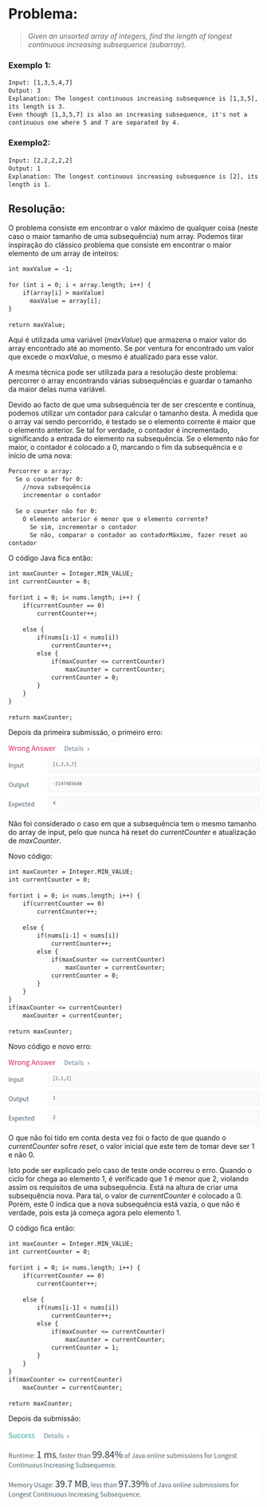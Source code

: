 

# Problema:

> *Given an unsorted array of integers, find the length of longest continuous increasing subsequence (subarray).*


### Exemplo 1:
    Input: [1,3,5,4,7]
    Output: 3
    Explanation: The longest continuous increasing subsequence is [1,3,5], its length is 3.
    Even though [1,3,5,7] is also an increasing subsequence, it's not a continuous one where 5 and 7 are separated by 4.


### Exemplo2:
    Input: [2,2,2,2,2]  
    Output: 1  
    Explanation: The longest continuous increasing subsequence is [2], its length is 1.


## Resolução:

O problema consiste em encontrar o valor máximo de qualquer coisa (neste caso o maior tamanho de uma subsequência) num array.
Podemos tirar inspiração do clássico problema que consiste em encontrar o maior elemento de um array de inteiros:

```
int maxValue = -1;

for (int i = 0; i < array.length; i++) {
    if(array[i] > maxValue)
      maxValue = array[i];
}

return maxValue;
```

Aqui é utilizada uma variável (*maxValue*) que armazena o maior valor do array encontrado até ao momento. Se por ventura for encontrado um valor que excede o *maxValue*, o mesmo é atualizado para esse valor.


A mesma técnica pode ser utilizada para a resolução deste problema: percorrer o array encontrando várias subsequências e guardar o tamanho da maior delas numa variável.

Devido ao facto de que uma subsequência ter de ser crescente e contínua, podemos utilizar um contador para calcular o tamanho desta. À medida que o array vai sendo percorrido, é testado se o elemento corrente é maior que o elemento anterior. Se tal for verdade, o contador é incrementado, significando a entrada do elemento na subsequência. Se o elemento não for maior, o contador é colocado a 0, marcando o fim da subsequência e o início de uma nova:

```
Percorrer o array:
  Se o counter for 0:
    //nova subsequência
    incrementar o contador

  Se o counter não for 0:
    O elemento anterior é menor que o elemento corrente?
      Se sim, incrementar o contador
      Se não, comparar o contador ao contadorMáximo, fazer reset ao contador

```

O código Java fica então:

```
int maxCounter = Integer.MIN_VALUE;
int currentCounter = 0;

for(int i = 0; i< nums.length; i++) {
    if(currentCounter == 0)
        currentCounter++;

    else {
        if(nums[i-1] < nums[i])
            currentCounter++;
        else {
            if(maxCounter <= currentCounter)
                maxCounter = currentCounter;
            currentCounter = 0;
        }
    }
}

return maxCounter;
```

Depois da primeira submissão, o primeiro erro:

![Primeiro erro](Images/FirstFail.png)

Não foi considerado o caso em que a subsequência tem o mesmo tamanho do array de input, pelo que nunca há reset do *currentCounter* e atualização de *maxCounter*.

Novo código:

```
int maxCounter = Integer.MIN_VALUE;
int currentCounter = 0;

for(int i = 0; i< nums.length; i++) {
    if(currentCounter == 0)
        currentCounter++;

    else {
        if(nums[i-1] < nums[i])
            currentCounter++;
        else {
            if(maxCounter <= currentCounter)
                maxCounter = currentCounter;
            currentCounter = 0;
        }
    }
}
if(maxCounter <= currentCounter)
    maxCounter = currentCounter;

return maxCounter;
```

Novo código e novo erro:

![segundo erro](Images/SecondFail.png)

O que não foi tido em conta desta vez foi o facto de que quando o *currentCounter* sofre *reset*, o valor inicial que este tem de tomar deve ser 1 e não 0.

Isto pode ser explicado pelo caso de teste onde ocorreu o erro. Quando o ciclo for chega ao elemento 1, é verificado que 1 é menor que 2, violando assim os requisitos de uma subsequência. Está na altura de criar uma subsequência nova. Para tal, o valor de *currentCounter* é colocado a 0. Porém, este 0 indica que a nova subsequência está vazia, o que não é verdade, pois esta já começa agora pelo elemento 1.

O código fica então:

```
int maxCounter = Integer.MIN_VALUE;
int currentCounter = 0;

for(int i = 0; i< nums.length; i++) {
    if(currentCounter == 0)
        currentCounter++;

    else {
        if(nums[i-1] < nums[i])
            currentCounter++;
        else {
            if(maxCounter <= currentCounter)
                maxCounter = currentCounter;
            currentCounter = 1;
        }
    }
}
if(maxCounter <= currentCounter)
    maxCounter = currentCounter;

return maxCounter;
```

Depois da submissão:

![Submissão Final](Images/FinalSubmission.png)
